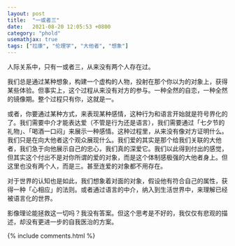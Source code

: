 ```yaml
---
layout: post
title:  "一或者三"
date:   2021-08-20 12:05:53 +0800
category: "phold"
usemathjax: true
tags: ["拉康", "伦理学", "大他者", "想象"]
---
```


人际关系中，只有一或者三，从来没有两个人存在过。

我们总是通过某种想象，构建一个虚构的人物，投射在那个你以为的对象上，获得某些体验。但事实上，这个过程从来没有对方的参与。一种全然的自恋，一种全然的镜像期。整个过程只有你，这就是一。

或者，你要通过某种方式，来表现某种感情，这种行为和语言开始就是符号界化的了。我们需要中介才能表达爱（不管是行为还是语言），我们需要通过「七夕节的礼物」、「喝酒一口闷」来展示一种感情。这种过程里，从来没有像对方证明什么。我们只是在向大他者这个观众展现什么。我们爱的其实是那个给我们关联的大他者，我们急于向他展示自己的忠心，我们真的深爱它。我们以此得到付出的感觉，但其实这个付出不是对你所谓的爱的对象，而是这个体制感极强的大他者身上。但这里也没有两个人，而是三。甚至连爱的对象都不用存在。

对于世界的认知也是如此，我们想象着对面的对象，假设他有符合自己的属性，获得一种「心相应」的法则。或者通过语言的中介，纳入到生活世界中，来理解已经被语言化的世界。

影像理论能拯救这一切吗？我没有答案。但这个思考是不好的，我仅仅有悲观的描述，却没有更进一步的自我医治的方案。

{% include comments.html %}
